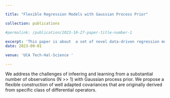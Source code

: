 ```yaml
---

title: "Flexible Regression Models with Gaussian Process Prior"

collection: publications

#permalink: /publication/2023-10-27-paper-title-number-1

excerpt: 'This paper is about  a set of novel data-driven regression models with low complexities. '
date: 2023-09-01

venue: 'UCA Tech-Hal-Science '

---
```


We address the challenges of infeering and learning from a substantial  number of observations (N >> 1) with Gaussian process prior. We  propose a flexible construction of well adapted covariances that are originally  derived from specific class of differential operators.